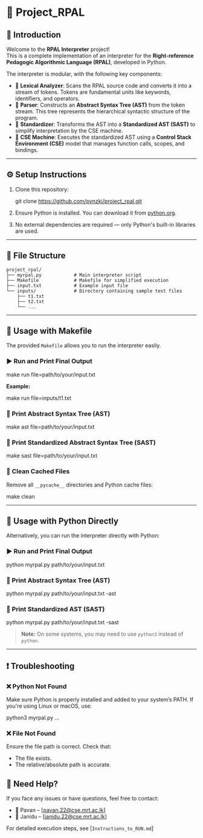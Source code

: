 # 📘 Project_RPAL

## 🧠 Introduction

Welcome to the **RPAL Interpreter** project!  
This is a complete implementation of an interpreter for the **Right-reference Pedagogic Algorithmic Language (RPAL)**, developed in Python.

The interpreter is modular, with the following key components:

- 🔹 **Lexical Analyzer**: Scans the RPAL source code and converts it into a stream of tokens. Tokens are fundamental units like keywords, identifiers, and operators.
- 🔹 **Parser**: Constructs an **Abstract Syntax Tree (AST)** from the token stream. This tree represents the hierarchical syntactic structure of the program.
- 🔹 **Standardizer**: Transforms the AST into a **Standardized AST (SAST)** to simplify interpretation by the CSE machine.
- 🔹 **CSE Machine**: Executes the standardized AST using a **Control Stack Environment (CSE)** model that manages function calls, scopes, and bindings.

---

## ⚙️ Setup Instructions

1. Clone this repository:

   git clone https://github.com/pvnzki/project_rpal.git

2. Ensure Python is installed.
   You can download it from [python.org](https://www.python.org/downloads/).

3. No external dependencies are required — only Python's built-in libraries are used.

---

## 📁 File Structure

```
project_rpal/
├── myrpal.py            # Main interpreter script
├── Makefile             # Makefile for simplified execution
├── input.txt            # Example input file
└── inputs/              # Directory containing sample test files
    ├── t1.txt
    ├── t2.txt
    └── ...
```

---

## 🚀 Usage with Makefile

The provided `Makefile` allows you to run the interpreter easily.

### ▶️ Run and Print Final Output

make run file=path/to/your/input.txt

**Example:**

make run file=inputs/t1.txt

### 🌲 Print Abstract Syntax Tree (AST)

make ast file=path/to/your/input.txt

### 🌳 Print Standardized Abstract Syntax Tree (SAST)

make sast file=path/to/your/input.txt

### 🧹 Clean Cached Files

Remove all `__pycache__` directories and Python cache files:

make clean

---

## 🐍 Usage with Python Directly

Alternatively, you can run the interpreter directly with Python:

### ▶️ Run and Print Final Output

python myrpal.py path/to/your/input.txt

### 🌲 Print Abstract Syntax Tree (AST)

python myrpal.py path/to/your/input.txt -ast

### 🌳 Print Standardized AST (SAST)

python myrpal.py path/to/your/input.txt -sast


> **Note:** On some systems, you may need to use `python3` instead of `python`.

---

## ❗ Troubleshooting

### ❌ Python Not Found

Make sure Python is properly installed and added to your system’s PATH.
If you're using Linux or macOS, use:

python3 myrpal.py ...


### ❌ File Not Found

Ensure the file path is correct. Check that:

* The file exists.
* The relative/absolute path is accurate.


## 🙋 Need Help?

If you face any issues or have questions, feel free to contact:

* 📧 Pavan – [pavan.22@cse.mrt.ac.lk]
* 📧 Janidu – [janidu.22@cse.mrt.ac.lk]

For detailed execution steps, see [`Instructions_to_RUN.md`]
